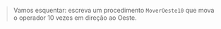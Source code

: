 > Vamos esquentar: escreva um procedimento `MoverOeste10` que mova o operador 10 vezes em direção ao Oeste.
